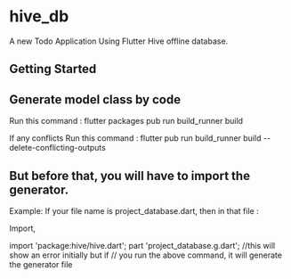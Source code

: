 # hive_db

A new Todo Application Using Flutter Hive offline database.

## Getting Started

## Generate model class by code

Run this command :
flutter packages pub run build_runner build

If any conflicts Run this command :
flutter pub run build_runner build --delete-conflicting-outputs


## But before that, you will have to import the generator.

Example: If your file name is project_database.dart, then in that file :

Import,

import 'package:hive/hive.dart';
part 'project_database.g.dart'; 
//this will show an error initially but if
// you run the above command, it will generate the generator file
